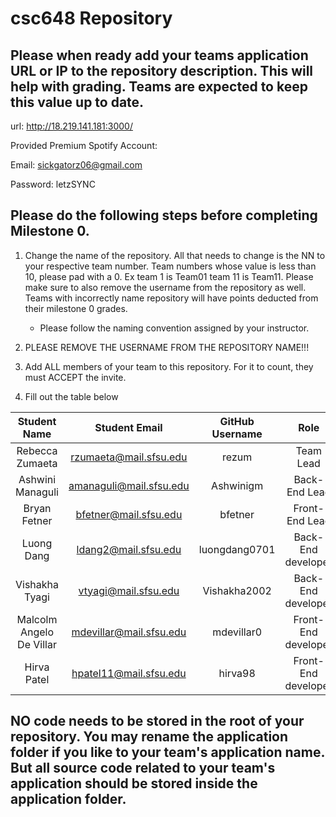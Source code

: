 # csc648 Repository

## Please when ready add your teams application URL or IP to the repository description. This will help with grading. Teams are expected to keep this value up to date.

url: http://18.219.141.181:3000/

Provided Premium Spotify Account: 

Email: sickgatorz06@gmail.com

Password: letzSYNC

## Please do the following steps before completing Milestone 0.
1. Change the name of the repository. All that needs to change is the NN to your respective team number. Team numbers whose value is less than 10, please pad with a 0. Ex team 1 is Team01 team 11 is Team11. Please make sure to also remove the username from the repository as well. Teams with incorrectly name repository will have points deducted from their milestone 0 grades.
      - Please follow the naming convention assigned by your instructor.

1. PLEASE REMOVE THE USERNAME FROM THE REPOSITORY NAME!!!

2. Add ALL members of your team to this repository. For it to count, they must ACCEPT the invite.

3. Fill out the table below


| Student Name | Student Email | GitHub Username | Role |
|    :---:     |     :---:     |     :---:       |   :---:   |
| Rebecca Zumaeta      |  rzumaeta@mail.sfsu.edu         |     rezum            | Team Lead|
| Ashwini Managuli      |  amanaguli@mail.sfsu.edu        |     Ashwinigm            | Back-End Lead|
| Bryan Fetner      |  bfetner@mail.sfsu.edu          |     bfetner            | Front-End Lead |
| Luong Dang    |  ldang2@mail.sfsu.edu           |     luongdang0701         | Back-End developer |
| Vishakha Tyagi      |  vtyagi@mail.sfsu.edu           |     Vishakha2002            | Back-End developer |
| Malcolm Angelo De Villar      |  mdevillar@mail.sfsu.edu        |     mdevillar0            | Front-End developer |
| Hirva Patel | hpatel11@mail.sfsu.edu | hirva98 | Front-End developer |

## NO code needs to be stored in the root of your repository. You may rename the application folder if you like to your team's application name. But all source code related to your team's application should be stored inside the application folder.
